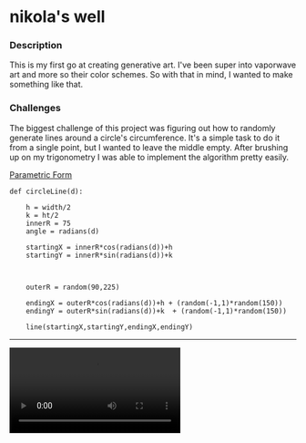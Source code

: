 # nikola's well

### Description

This is my first go at creating generative art. I've been super into vaporwave art and more so their color schemes. So with that in mind, I wanted to make something like that.

### Challenges

The biggest challenge of this project was figuring out how to randomly generate lines around a circle's circumference. It's a simple task to do it from a single point, but I wanted to leave the middle empty. After brushing up on my trigonometry I was able to implement the algorithm pretty easily.

[Parametric Form](https://en.wikipedia.org/wiki/Circle#Equations)


```
def circleLine(d):
    
    h = width/2
    k = ht/2
    innerR = 75
    angle = radians(d)
    
    startingX = innerR*cos(radians(d))+h
    startingY = innerR*sin(radians(d))+k
    
    
    
    outerR = random(90,225)
    
    endingX = outerR*cos(radians(d))+h + (random(-1,1)*random(150))
    endingY = outerR*sin(radians(d))+k  + (random(-1,1)*random(150))
    
    line(startingX,startingY,endingX,endingY)
```
----

![nikolas-well](./nikolas-well.mp4)